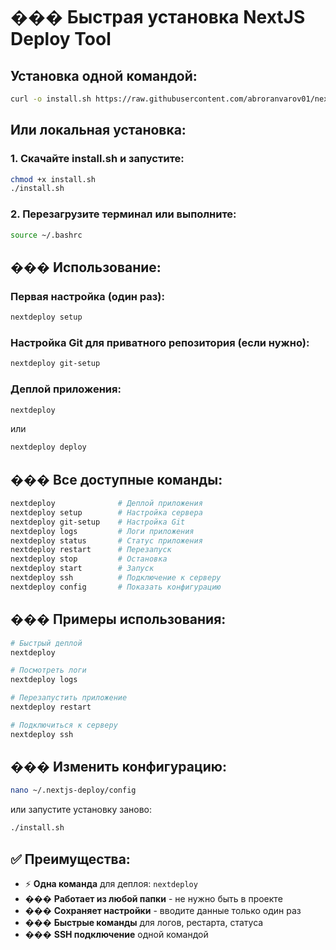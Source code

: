 # ��� Быстрая установка NextJS Deploy Tool

## Установка одной командой:

```bash
curl -o install.sh https://raw.githubusercontent.com/abroranvarov01/nextjs-deploy-tool/main/install.sh
```

## Или локальная установка:

### 1. Скачайте install.sh и запустите:

```bash
chmod +x install.sh
./install.sh
```

### 2. Перезагрузите терминал или выполните:

```bash
source ~/.bashrc
```

## ��� Использование:

### Первая настройка (один раз):
```bash
nextdeploy setup
```

### Настройка Git для приватного репозитория (если нужно):
```bash
nextdeploy git-setup
```

### Деплой приложения:
```bash
nextdeploy
```
или
```bash
nextdeploy deploy
```

## ��� Все доступные команды:

```bash
nextdeploy              # Деплой приложения
nextdeploy setup        # Настройка сервера
nextdeploy git-setup    # Настройка Git
nextdeploy logs         # Логи приложения
nextdeploy status       # Статус приложения
nextdeploy restart      # Перезапуск
nextdeploy stop         # Остановка
nextdeploy start        # Запуск
nextdeploy ssh          # Подключение к серверу
nextdeploy config       # Показать конфигурацию
```

## ��� Примеры использования:

```bash
# Быстрый деплой
nextdeploy

# Посмотреть логи
nextdeploy logs

# Перезапустить приложение
nextdeploy restart

# Подключиться к серверу
nextdeploy ssh
```

## ��� Изменить конфигурацию:

```bash
nano ~/.nextjs-deploy/config
```

или запустите установку заново:
```bash
./install.sh
```

## ✅ Преимущества:

- ⚡ **Одна команда** для деплоя: `nextdeploy`
- ��� **Работает из любой папки** - не нужно быть в проекте
- ��� **Сохраняет настройки** - вводите данные только один раз
- ��� **Быстрые команды** для логов, рестарта, статуса
- ��� **SSH подключение** одной командой
